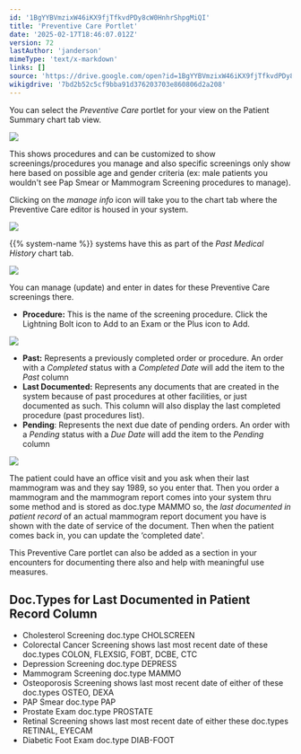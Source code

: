 ```yaml
---
id: '1BgYYBVmzixW46iKX9fjTfkvdPDy8cW0HnhrShpgMiQI'
title: 'Preventive Care Portlet'
date: '2025-02-17T18:46:07.012Z'
version: 72
lastAuthor: 'janderson'
mimeType: 'text/x-markdown'
links: []
source: 'https://drive.google.com/open?id=1BgYYBVmzixW46iKX9fjTfkvdPDy8cW0HnhrShpgMiQI'
wikigdrive: '7bd2b52c5cf9bba91d376203703e860806d2a208'
---
```

You can select the *Preventive Care* portlet for your view on the Patient Summary chart tab view.

![](../preventive-care-portlet.assets/ea212d5ed2da00c69fb988a796edd8b1.png)

This shows procedures and can be customized to show screenings/procedures you manage and also specific screenings only show here based on possible age and gender criteria (ex: male patients you wouldn't see Pap Smear or Mammogram Screening procedures to manage).

Clicking on the *manage info* icon will take you to the chart tab where the Preventive Care editor is housed in your system.

![](../preventive-care-portlet.assets/89a42c74e9cb1ba3483aba68057c0f93.png)

{{% system-name %}} systems have this as part of the *Past Medical History* chart tab.

![](../preventive-care-portlet.assets/76b429af93c56f4837367e2d0e563cef.png)

You can manage (update) and enter in dates for these Preventive Care screenings there.

* <strong>Procedure:</strong> This is the name of the screening procedure. Click the Lightning Bolt icon to Add to an Exam or the Plus icon to Add.

![](../preventive-care-portlet.assets/d44120c25f811c3cffbe93b8aee4356c.png)

* <strong>Past:</strong> Represents a previously completed order or procedure.<strong></strong> An order with a <em>Completed</em> status with a <em>Completed Date</em> will add the item to the <em>Past</em> column
* <strong>Last Documented:</strong> Represents any documents that are created in the system because of past procedures at other facilities, or just documented as such. This column will also display the last completed procedure (past procedures list).
* <strong>Pending</strong>: Represents the next due date of pending orders. An order with a <em>Pending</em> status with a <em>Due Date</em> will add the item to the <em>Pending</em> column

![](../preventive-care-portlet.assets/e2f2f575b5f6566242f53bbdcaaf36dc.png)

The patient could have an office visit and you ask when their last mammogram was and they say 1989, so you enter that. Then you order a mammogram and the mammogram report comes into your system thru some method and is stored as doc.type MAMMO so, the *last documented in patient record* of an actual mammogram report document you have is shown with the date of service of the document. Then when the patient comes back in, you can update the ‘completed date'.

This Preventive Care portlet can also be added as a section in your encounters for documenting there also and help with meaningful use measures.

## Doc.Types for Last Documented in Patient Record Column

* Cholesterol Screening doc.type CHOLSCREEN
* Colorectal Cancer Screening shows last most recent date of these doc.types COLON, FLEXSIG, FOBT, DCBE, CTC
* Depression Screening doc.type DEPRESS
* Mammogram Screening doc.type MAMMO
* Osteoporosis Screening shows last most recent date of either of these doc.types OSTEO, DEXA
* PAP Smear doc.type PAP
* Prostate Exam doc.type PROSTATE
* Retinal Screening shows last most recent date of either these doc.types RETINAL, EYECAM
* Diabetic Foot Exam doc.type DIAB-FOOT
